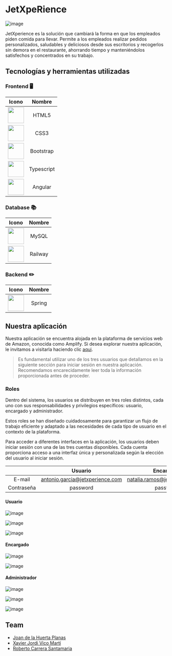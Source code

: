 # JetXpeRience

![image](https://github.com/xaco04/team6-fe-gc-proyecto-final-angular-08-2023/assets/93447803/f2c977e2-0be8-4c4b-81b5-4740dddeb7ae)


JetXperience es la solución que cambiará la forma en que los empleados piden comida para llevar. 
Permite a los empleados realizar pedidos personalizados, saludables y deliciosos desde sus escritorios y recogerlos sin demora en el restaurante, ahorrando tiempo y manteniéndolos satisfechos y concentrados en su trabajo.

## Tecnologías y herramientas utilizadas

### Frontend :desktop_computer:
| Icono | Nombre |
|:--------:|:--------:|
| <img src="https://github.com/xaco04/team6-fe-gc-proyecto-final-angular-08-2023/assets/93447803/cdfc913d-f1cf-457e-be9c-06e14cedf758" width="50" height="50"> | HTML5 |
| <img src="https://github.com/xaco04/team6-fe-gc-proyecto-final-angular-08-2023/assets/93447803/461d9235-b067-442e-a1ba-99fe3c352eaf" width="50" height="50"> | CSS3 |
| <img src="https://github.com/xaco04/team6-fe-gc-proyecto-final-angular-08-2023/assets/93447803/69ab8048-296e-49d2-b449-658413d63d94" width="50" height="50"> | Bootstrap |
| <img src="https://github.com/xaco04/team6-fe-gc-proyecto-final-angular-08-2023/assets/93447803/ae241788-60df-449a-9e79-706bf223f70e" width="50" height="50"> | Typescript |
| <img src="https://github.com/xaco04/team6-fe-gc-proyecto-final-angular-08-2023/assets/93447803/3f52d9ad-1bd6-4125-a23c-01547939669c" width="50" height="50"> | Angular |
          
### Database :books:
| Icono | Nombre |
|:--------:|:--------:|
| <img src="https://github.com/xaco04/team6-fe-gc-proyecto-final-angular-08-2023/assets/93447803/606ca528-04c5-4421-8a75-6351d82ee321" width="50" height="50"> | MySQL |
| <img src="https://github.com/xaco04/team6-fe-gc-proyecto-final-angular-08-2023/assets/93447803/615dff6c-9282-4c1b-a800-919669d2e57b" width="50" height="50"> | Railway | 
          

### Backend :pencil2:
| Icono | Nombre |
|:--------:|:--------:|
| <img src="https://github.com/xaco04/team6-fe-gc-proyecto-final-angular-08-2023/assets/93447803/8f93841d-2b41-4e87-8b7c-9bb205fc386e" width="50" height="50">  | Spring |



## Nuestra aplicación

Nuestra aplicación se encuentra alojada en la plataforma de servicios web de Amazon, conocida como Amplify. Si desea explorar nuestra aplicación, le invitamos a visitarla haciendo clic [aqui](https://main.dvpioe88mwwf7.amplifyapp.com/).

> Es fundamental utilizar uno de los tres usuarios que detallamos en la siguiente sección para iniciar sesión en nuestra aplicación. Recomendamos encarecidamente leer toda la información proporcionada antes de proceder.

### Roles

Dentro del sistema, los usuarios se distribuyen en tres roles distintos, cada uno con sus responsabilidades y privilegios específicos: usuario, encargado y administrador. 

Estos roles se han diseñado cuidadosamente para garantizar un flujo de trabajo eficiente y adaptado a las necesidades de cada tipo de usuario en el contexto de la plataforma.

Para acceder a diferentes interfaces en la aplicación, los usuarios deben iniciar sesión con una de las tres cuentas disponibles. Cada cuenta proporciona acceso a una interfaz única y personalizada según la elección del usuario al iniciar sesión.

|            |                 Usuario           |               Encargado           |             Administrador            |
|:----------:|:---------------------------------:|:---------------------------------:|:------------------------------------:|
| E-mail     | antonio.garcia@jetxperience.com |  natalia.ramos@jetxperience.com     |  adriatgn98@jetxperience.com          |
| Contraseña | password                         | password                            |  password                            |


#### Usuario

![image](https://github.com/xaco04/team6-fe-gc-proyecto-final-angular-08-2023/assets/93447803/04cac109-b92f-416e-b8fb-2d35fd688198)


![image](https://github.com/xaco04/team6-fe-gc-proyecto-final-angular-08-2023/assets/93447803/6d5ce92f-b8ce-4e09-a230-2a00e265fdd1)


![image](https://github.com/xaco04/team6-fe-gc-proyecto-final-angular-08-2023/assets/93447803/72a1ec28-a8a2-4c76-b01d-16d45ee07023)


#### Encargado

![image](https://github.com/xaco04/team6-fe-gc-proyecto-final-angular-08-2023/assets/93447803/a740fe20-c42c-469c-b7a9-352880e99c72)


![image](https://github.com/xaco04/team6-fe-gc-proyecto-final-angular-08-2023/assets/93447803/3bed4f07-4f28-41d9-9bfe-8d9313ecda19)


#### Administrador

![image](https://github.com/xaco04/team6-fe-gc-proyecto-final-angular-08-2023/assets/93447803/981754cf-fd6d-41f4-9921-81795a2a4277)


![image](https://github.com/xaco04/team6-fe-gc-proyecto-final-angular-08-2023/assets/93447803/3274af34-5507-40b7-b1fd-f15674fe078f)


![image](https://github.com/xaco04/team6-fe-gc-proyecto-final-angular-08-2023/assets/93447803/cadb2c43-a6b6-45e7-bd3e-7b2a028c4980)




## Team

* [Joan de la Huerta Planas](https://github.com/joandelahuerta)
* [Xavier Jordi Vico Martí](https://github.com/xaco04)
* [Roberto Carrera Santamaria](https://github.com/RobertoCarrera)

